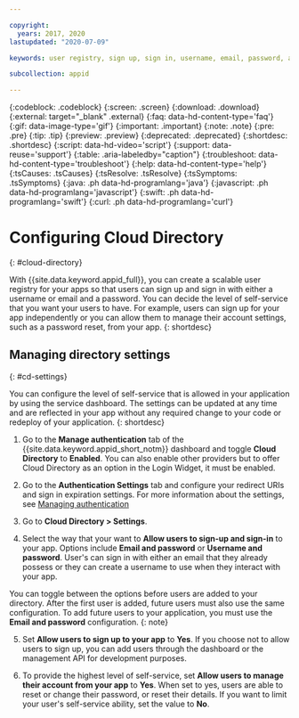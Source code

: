 ```yaml
---

copyright:
  years: 2017, 2020
lastupdated: "2020-07-09"

keywords: user registry, sign up, sign in, username, email, password, account settings, reset password, email sender, email verification, app security

subcollection: appid

---
```


{:codeblock: .codeblock}
{:screen: .screen}
{:download: .download}
{:external: target="_blank" .external}
{:faq: data-hd-content-type='faq'}
{:gif: data-image-type='gif'}
{:important: .important}
{:note: .note}
{:pre: .pre}
{:tip: .tip}
{:preview: .preview}
{:deprecated: .deprecated}
{:shortdesc: .shortdesc}
{:script: data-hd-video='script'}
{:support: data-reuse='support'}
{:table: .aria-labeledby="caption"}
{:troubleshoot: data-hd-content-type='troubleshoot'}
{:help: data-hd-content-type='help'}
{:tsCauses: .tsCauses}
{:tsResolve: .tsResolve}
{:tsSymptoms: .tsSymptoms}
{:java: .ph data-hd-programlang='java'}
{:javascript: .ph data-hd-programlang='javascript'}
{:swift: .ph data-hd-programlang='swift'}
{:curl: .ph data-hd-programlang='curl'}



# Configuring Cloud Directory
{: #cloud-directory}

With {{site.data.keyword.appid_full}}, you can create a scalable user registry for your apps so that users can sign up and sign in with either a username or email and a password. You can decide the level of self-service that you want your users to have. For example, users can sign up for your app independently or you can allow them to manage their account settings, such as a password reset, from your app. 
{: shortdesc}


## Managing directory settings
{: #cd-settings}

You can configure the level of self-service that is allowed in your application by using the service dashboard. The settings can be updated at any time and are reflected in your app without any required change to your code or redeploy of your application.
{: shortdesc}

1. Go to the **Manage authentication** tab of the {{site.data.keyword.appid_short_notm}} dashboard and toggle **Cloud Directory** to **Enabled**. You can also enable other providers but to offer Cloud Directory as an option in the Login Widget, it must be enabled.

2. Go to the **Authentication Settings** tab and configure your redirect URIs and sign in expiration settings. For more information about the settings, see [Managing authentication](/docs/appid?topic=appid-managing-idp)

3. Go to **Cloud Directory > Settings**.

4. Select the way that your want to **Allow users to sign-up and sign-in** to your app. Options include **Email and password** or **Username and password**. User's can sign in with either an email that they already possess or they can create a username to use when they interact with your app.

  You can toggle between the options before users are added to your directory. After the first user is added, future users must also use the same configuration. To add future users to your application, you must use the **Email and password** configuration.
  {: note}

5. Set **Allow users to sign up to your app** to **Yes**. If you choose not to allow users to sign up, you can add users through the dashboard or the management API for development purposes.

6. To provide the highest level of self-service, set **Allow users to manage their account from your app** to **Yes**. When set to yes, users are able to reset or change their password, or reset their details. If you want to limit your user's self-service ability, set the value to **No**.


